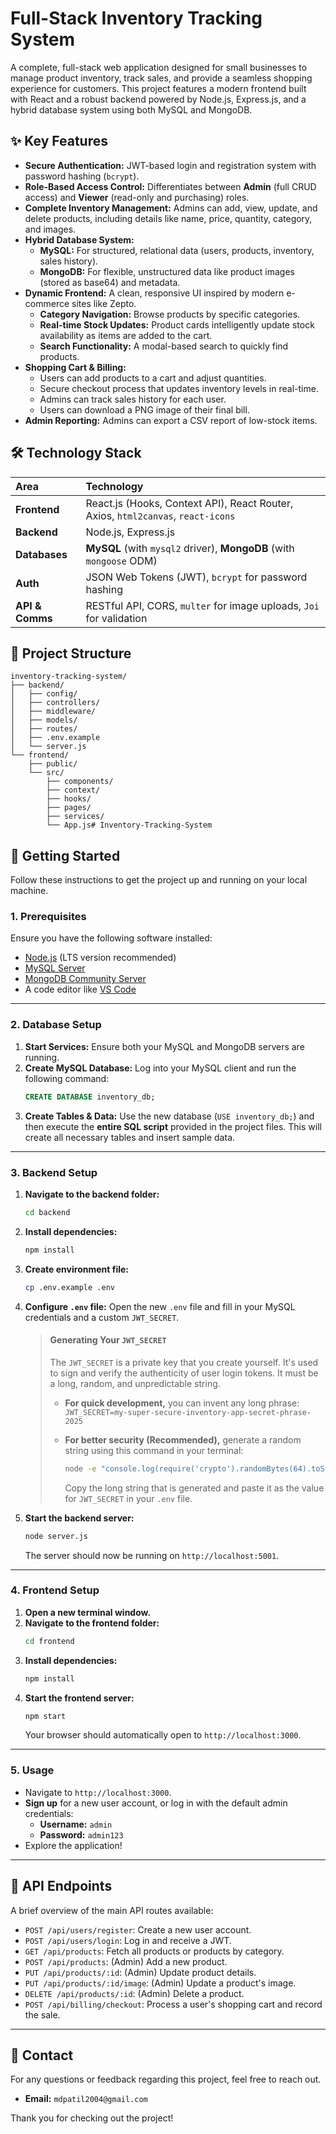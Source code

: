 # Full-Stack Inventory Tracking System

A complete, full-stack web application designed for small businesses to manage product inventory, track sales, and provide a seamless shopping experience for customers. This project features a modern frontend built with React and a robust backend powered by Node.js, Express.js, and a hybrid database system using both MySQL and MongoDB.

## ✨ Key Features

* **Secure Authentication:** JWT-based login and registration system with password hashing (`bcrypt`).
* **Role-Based Access Control:** Differentiates between **Admin** (full CRUD access) and **Viewer** (read-only and purchasing) roles.
* **Complete Inventory Management:** Admins can add, view, update, and delete products, including details like name, price, quantity, category, and images.
* **Hybrid Database System:**
    * **MySQL:** For structured, relational data (users, products, inventory, sales history).
    * **MongoDB:** For flexible, unstructured data like product images (stored as base64) and metadata.
* **Dynamic Frontend:** A clean, responsive UI inspired by modern e-commerce sites like Zepto.
    * **Category Navigation:** Browse products by specific categories.
    * **Real-time Stock Updates:** Product cards intelligently update stock availability as items are added to the cart.
    * **Search Functionality:** A modal-based search to quickly find products.
* **Shopping Cart & Billing:**
    * Users can add products to a cart and adjust quantities.
    * Secure checkout process that updates inventory levels in real-time.
    * Admins can track sales history for each user.
    * Users can download a PNG image of their final bill.
* **Admin Reporting:** Admins can export a CSV report of low-stock items.

## 🛠️ Technology Stack

| Area          | Technology                                                                                                |
| :------------ | :-------------------------------------------------------------------------------------------------------- |
| **Frontend** | React.js (Hooks, Context API), React Router, Axios, `html2canvas`, `react-icons`                          |
| **Backend** | Node.js, Express.js                                                                                       |
| **Databases** | **MySQL** (with `mysql2` driver), **MongoDB** (with `mongoose` ODM)                                         |
| **Auth** | JSON Web Tokens (JWT), `bcrypt` for password hashing                                                      |
| **API & Comms** | RESTful API, CORS, `multer` for image uploads, `Joi` for validation                                       |

## 📂 Project Structure

```plaintext
inventory-tracking-system/
├── backend/
│   ├── config/
│   ├── controllers/
│   ├── middleware/
│   ├── models/
│   ├── routes/
│   ├── .env.example
│   └── server.js
└── frontend/
    ├── public/
    └── src/
        ├── components/
        ├── context/
        ├── hooks/
        ├── pages/
        ├── services/
        └── App.js# Inventory-Tracking-System

```
## 🚀 Getting Started

Follow these instructions to get the project up and running on your local machine.

### **1. Prerequisites**

Ensure you have the following software installed:
-   [Node.js](https://nodejs.org/) (LTS version recommended)
-   [MySQL Server](https://dev.mysql.com/downloads/mysql/)
-   [MongoDB Community Server](https://www.mongodb.com/try/download/community)
-   A code editor like [VS Code](https://code.visualstudio.com/)

---

### **2. Database Setup**

1.  **Start Services:** Ensure both your MySQL and MongoDB servers are running.
2.  **Create MySQL Database:** Log into your MySQL client and run the following command:
    ```sql
    CREATE DATABASE inventory_db;
    ```
3.  **Create Tables & Data:** Use the new database (`USE inventory_db;`) and then execute the **entire SQL script** provided in the project files. This will create all necessary tables and insert sample data.

---

### **3. Backend Setup**

1.  **Navigate to the backend folder:**
    ```bash
    cd backend
    ```
2.  **Install dependencies:**
    ```bash
    npm install
    ```
3.  **Create environment file:**
    ```bash
    cp .env.example .env
    ```
4.  **Configure `.env` file:** Open the new `.env` file and fill in your MySQL credentials and a custom `JWT_SECRET`.

    > #### **Generating Your `JWT_SECRET`**
    > The `JWT_SECRET` is a private key that you create yourself. It's used to sign and verify the authenticity of user login tokens. It must be a long, random, and unpredictable string.
    >
    > -   **For quick development,** you can invent any long phrase:
    >     `JWT_SECRET=my-super-secure-inventory-app-secret-phrase-2025`
    >
    > -   **For better security (Recommended),** generate a random string using this command in your terminal:
    >     ```bash
    >     node -e "console.log(require('crypto').randomBytes(64).toString('hex'))"
    >     ```
    >     Copy the long string that is generated and paste it as the value for `JWT_SECRET` in your `.env` file.
    
5.  **Start the backend server:**
    ```bash
    node server.js
    ```
    The server should now be running on `http://localhost:5001`.

---

### **4. Frontend Setup**

1.  **Open a new terminal window.**
2.  **Navigate to the frontend folder:**
    ```bash
    cd frontend
    ```
3.  **Install dependencies:**
    ```bash
    npm install
    ```
4.  **Start the frontend server:**
    ```bash
    npm start
    ```
    Your browser should automatically open to `http://localhost:3000`.

---

### **5. Usage**

-   Navigate to `http://localhost:3000`.
-   **Sign up** for a new user account, or log in with the default admin credentials:
    -   **Username:** `admin`
    -   **Password:** `admin123`
-   Explore the application!

---

## 📄 API Endpoints

A brief overview of the main API routes available:

-   `POST /api/users/register`: Create a new user account.
-   `POST /api/users/login`: Log in and receive a JWT.
-   `GET /api/products`: Fetch all products or products by category.
-   `POST /api/products`: (Admin) Add a new product.
-   `PUT /api/products/:id`: (Admin) Update product details.
-   `PUT /api/products/:id/image`: (Admin) Update a product's image.
-   `DELETE /api/products/:id`: (Admin) Delete a product.
-   `POST /api/billing/checkout`: Process a user's shopping cart and record the sale.

---

## 📧 Contact

For any questions or feedback regarding this project, feel free to reach out.

-   **Email:** `mdpatil2004@gmail.com`

Thank you for checking out the project!
